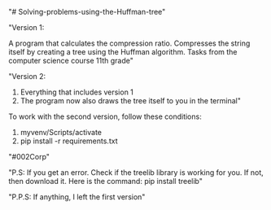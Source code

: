 "# Solving-problems-using-the-Huffman-tree"

"Version 1:

A program that calculates the compression ratio. Compresses the string itself by creating a tree using the Huffman algorithm. Tasks from the computer science course 11th grade"

"Version 2:

1. Everything that includes version 1
2. The program now also draws the tree itself to you in the terminal"

To work with the second version, follow these conditions:
1) myvenv/Scripts/activate
2) pip install -r requirements.txt

"#002Corp"

"P.S:
If you get an error. Check if the treelib library is working for you. If not, then download it. 
Here is the command:
    pip install treelib"

"P.P.S:
If anything, I left the first version"
